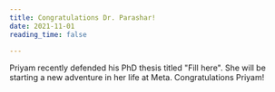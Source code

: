 ```yaml
---
title: Congratulations Dr. Parashar!
date: 2021-11-01
reading_time: false

---
```


<!--more-->

Priyam recently defended his PhD thesis titled "Fill here". She will be starting a new adventure in her life at Meta. Congratulations Priyam!

